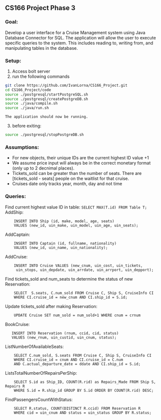 ## CS166 Project Phase 3

### Goal:
Develop a user interface for a Cruise Management system using Java Database Connector for SQL. The application will allow the user to execute specific queries to the system. This includes reading to, writing from, and manipulating tables in the database.

### Setup:
1. Access bolt server
2. run the following commands 
```bash ssh wch132-##	
git clone https://github.com/IvanLorna/CS166_Project.git
cd CS166_Project/code
source ./postgresql/startPostgreSQL.sh
source ./postgresql/createPostgreDB.sh
source ./java/compile.sh
source ./java/run.sh
```
	The application should now be running.
3. before exiting:
```bash 
source ./postgresql/stopPostgreDB.sh
```
### Assumptions:
- For new objects, their unique IDs are the current highest ID value +1
- We assume price input will always be in the correct monetary format (only up to 2 decnimal places).
- Tickets_sold can be greater than the number of seats. There are [tickets_sold - seats] people on the waitlist for that cruise.
- Cruises date only tracks year, month, day and not time

### Queries:
Find current highest value ID in table:
    ```SELECT MAX(T.id) FROM Table T;```
AddShip:
```
    INSERT INTO Ship (id, make, model, age, seats) 
    VALUES (new_id, uin_make, uin_model, uin_age, uin_seats);
```
AddCaptain:
```
    INSERT INTO Captain (id, fullname, nationality) 
    VALUES (new_id, uin_name, uin_nationality);
```      
AddCruise:
 ```
	 INSERT INTO Cruise VALUES (new_cnum, uin_cost, uin_tickets,
	  uin_stops, uin_depdate, uin_arrdate, uin_arrport, uin_depport); 
 ```
        
Find tickets_sold and num_seats to determine the status of new Reservation:
```
    SELECT  S.seats, C.num_sold FROM Cruise C, Ship S, CruiseInfo CI 
    WHERE CI.cruise_id = new_cnum AND CI.ship_id = S.id;
```
Update tickets_sold after making Reservation:
```
    UPDATE Cruise SET num_sold = num_sold+1 WHERE cnum = crnum
```   
BookCruise:
 ```
	INSERT INTO Reservation (rnum, ccid, cid, status) 
    VALUES (new_rnum, uin_custid, uin_cnum, status);
```
ListNumberOfAvailableSeats:
```
    SELECT C.num_sold, S.seats FROM Cruise C, Ship S, CruiseInfo CI 
    WHERE CI.cruise_id = cnum AND CI.cruise_id = C.num 
    AND C.actual_departure_date = ddate AND CI.ship_id = S.id;
```   
ListsTotalNumberOfRepairsPerShip:
```
    SELECT S.id as Ship_ID, COUNT(R.rid) as Repairs_Made FROM Ship S, Repairs R 
    WHERE S.id = R.ship_id GROUP BY S.id ORDER BY COUNT(R.rid) DESC;
```    
FindPassengersCountWithStatus:
```
    SELECT R.status, COUNT(DISTINCT R.ccid) FROM Reservation R 
    WHERE cid = uin_cnum AND status = uin_status GROUP BY R.status;
```
